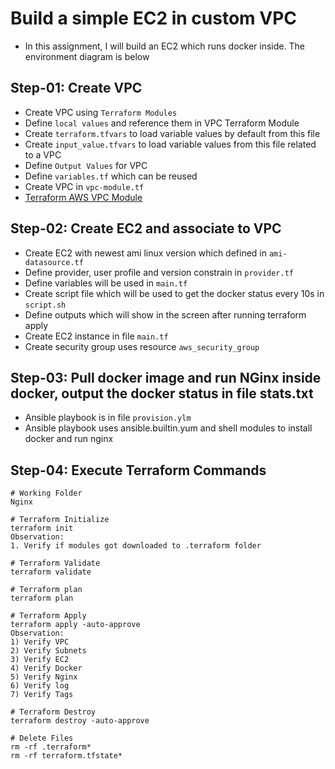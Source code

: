 # Build a simple EC2 in custom VPC
- In this assignment, I will build an EC2 which runs docker inside. The environment diagram is below

## Step-01: Create VPC
- Create VPC using `Terraform Modules`
- Define `local values` and reference them in VPC Terraform Module
- Create `terraform.tfvars` to load variable values by default from this file
- Create `input_value.tfvars` to load variable values from this file related to a VPC 
- Define `Output Values` for VPC
- Define `variables.tf` which can be reused 
- Create VPC in `vpc-module.tf` 
- [Terraform AWS VPC Module](https://registry.terraform.io/modules/terraform-aws-modules/vpc/aws/latest)


## Step-02: Create EC2 and associate to VPC
- Create EC2 with newest ami linux version which defined in `ami-datasource.tf`
- Define provider, user profile and version constrain in `provider.tf`
- Define variables will be used in `main.tf`
- Create script file which will be used to get the docker status every 10s in `script.sh`
- Define outputs which will show in the screen after running terraform apply
- Create EC2 instance in file `main.tf`
- Create security group uses resource `aws_security_group`

## Step-03: Pull docker image and run NGinx inside docker, output the docker status in file stats.txt
- Ansible playbook is in file `provision.ylm`
- Ansible playbook uses ansible.builtin.yum and shell modules to install docker and run nginx

## Step-04: Execute Terraform Commands
```t
# Working Folder
Nginx

# Terraform Initialize
terraform init
Observation:
1. Verify if modules got downloaded to .terraform folder

# Terraform Validate
terraform validate

# Terraform plan
terraform plan

# Terraform Apply
terraform apply -auto-approve
Observation:
1) Verify VPC
2) Verify Subnets
3) Verify EC2
4) Verify Docker
5) Verify Nginx
6) Verify log
7) Verify Tags

# Terraform Destroy
terraform destroy -auto-approve

# Delete Files
rm -rf .terraform*
rm -rf terraform.tfstate*
```




